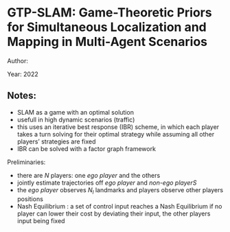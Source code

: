 # GTP-SLAM: Game-Theoretic Priors for Simultaneous Localization and Mapping in Multi-Agent Scenarios

Author:

Year: 2022

Notes:
---
* SLAM as a game with an optimal solution
* usefull in high dynamic scenarios (traffic)
* this uses an iterative best response (IBR)
scheme, in which each player takes a turn solving for their
optimal strategy while assuming all other players’ strategies
are fixed
* IBR can be solved with a factor graph framework

Preliminaries:
* there are $N$ players: one *ego player* and the others
* jointly estimate trajectories off *ego player* and *non-ego playerS*
* the *ego player* observes $N_l$ landmarks and players observe other players positions
* Nash Equilibrium : a set of control input reaches a Nash Equilibrium if no player can lower their cost by deviating their input, the other players input being fixed